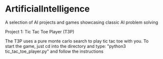 # ArtificialIntelligence

A selection of AI projects and games showcasing classic AI problem solving

Project 1: Tic Tac Toe Player (T3P)

The T3P uses a pure monte carlo search to play tic tac toe with you. To start the game, just cd into the directory and type: "python3 tic_tac_toe_player.py" and follow the instructions
